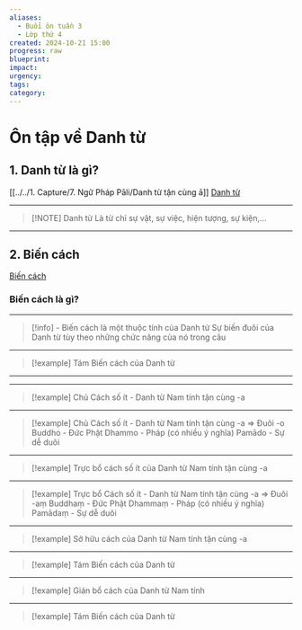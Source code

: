 ```yaml
---
aliases:
  - Buổi ôn tuần 3
  - Lớp thứ 4
created: 2024-10-21 15:00
progress: raw
blueprint: 
impact: 
urgency: 
tags: 
category:
---
```

# Ôn tập về Danh từ
## 1. Danh từ là gì?
[[../../1. Capture/7. Ngữ Pháp Pāli/Danh từ tận cùng ā]]
[Danh từ](../../8.%20Storage/pali-4/content/2024/Pāli%20-%20Bài%201/Danh%20từ.md)



---

> [!NOTE] Danh từ
> Là từ chỉ sự vật, sự việc, hiện tượng, sự kiện,...

---
## 2. Biến cách
[Biến cách](../../8.%20Storage/pali-4/content/Biến%20cách.md)
### Biến cách là gì?

---
> [!info] - Biến cách là một thuộc tính của Danh từ
> Sự biến đuôi của Danh từ tùy theo những chức năng của nó trong câu

-- -
> [!example]
> Tám Biến cách của Danh từ

---

-- -
> [!example]
> Chủ Cách số ít - Danh từ Nam tính tận cùng -a

-- -
> [!example]
> Chủ Cách số ít - Danh từ Nam tính tận cùng -a => Đuôi -o
> Buddho - Đức Phật
> Dhammo - Pháp (có nhiều ý nghĩa)
> Pamādo - Sự dễ duôi

-- -
> [!example]
> Trực bổ cách số ít của Danh từ Nam tính tận cùng -a

-- -
> [!example]
> Trực bổ Cách số ít - Danh từ Nam tính tận cùng -a => Đuôi -aṃ
> Buddhaṃ - Đức Phật
> Dhammaṃ - Pháp (có nhiều ý nghĩa)
> Pamādaṃ - Sự dễ duôi


-- -
> [!example]
> Sở hữu cách của Danh từ Nam tính tận cùng -a

-- -
> [!example]
> Tám Biến cách của Danh từ

-- -
> [!example]
> Gián bổ cách của Danh từ Nam tính

-- -
> [!example]
> Tám Biến cách của Danh từ


   